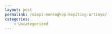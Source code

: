 ```yaml
---
layout: post
permalink: /mimpi-menangkap-kepiting-artinya/
categories:
    - Uncategorized
---
```


